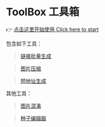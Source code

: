 # ToolBox 工具箱

👉 [点击这里开始使用 Click here to start](https://zhaocj.goho.co)

包含如下工具：

>  [链接批量生成](http://www.zhaocj.cn/#/UrlBatchGenerat)

>  [图片压缩](http://www.zhaocj.cn/#/ImageCompress)

>  [短地址生成](http://www.zhaocj.cn/#/ShortLink)

其他工具：

>  [图片混淆](http://www.zhaocj.cn/tphx/)

>  [种子编辑器](https://sdjdd.github.io/whitewash-torrent/demo/)
